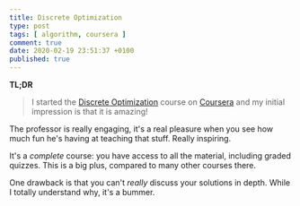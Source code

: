 ```yaml
---
title: Discrete Optimization
type: post
tags: [ algorithm, coursera ]
comment: true
date: 2020-02-19 23:51:37 +0100
published: true
---
```


**TL;DR**

> I started the [Discrete Optimization][] course on [Coursera][] and my
> initial impression is that it is amazing!

The professor is really engaging, it's a real pleasure when you see how much
fun he's having at teaching that stuff. Really inspiring.

It's a *complete* course: you have access to all the material, including
graded quizzes. This is a big plus, compared to many other courses there.

One drawback is that you can't *really* discuss your solutions in depth.
While I totally understand why, it's a bummer.

[Discrete Optimization]: https://www.coursera.org/learn/discrete-optimization/
[Coursera]: https://www.coursera.org/

